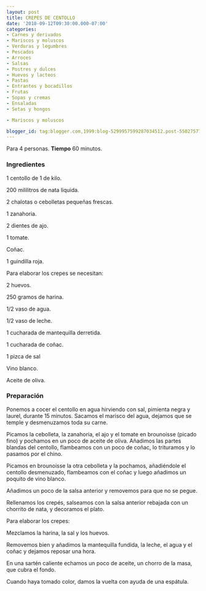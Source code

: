 ```yaml
---
layout: post
title: CREPES DE CENTOLLO
date: '2010-09-12T09:30:00.000-07:00'
categories:
- Carnes y derivados
- Mariscos y moluscos
- Verduras y legumbres
- Pescados
- Arroces
- Salsas
- Postres y dulces
- Huevos y lacteos
- Pastas
- Entrantes y bocadillos
- Frutas
- Sopas y cremas
- Ensaladas
- Setas y hongos

- Mariscos y moluscos

blogger_id: tag:blogger.com,1999:blog-5299957599287034512.post-5502757738737210199
---
```


Para 4 personas.
<b>Tiempo</b> 60 minutos.

<h3>Ingredientes</h3>

1 centollo de 1 de kilo.

200 mililitros de nata liquida.

2 chalotas o cebolletas pequeñas frescas.

1 zanahoria.

2 dientes de ajo.

1 tomate.

Coñac.

1 guindilla roja.

Para elaborar los crepes se necesitan:

2 huevos.

250 gramos de harina.

1/2 vaso de agua.

1/2 vaso de leche.

1 cucharada de mantequilla derretida.

1 cucharada de coñac.

1 pizca de sal

Vino blanco.

Aceite de oliva.

<h3>Preparación</h3>

Ponemos a cocer el centollo en agua hirviendo con sal, pimienta negra y laurel, durante 15 minutos. Sacamos el marisco del agua, dejamos que se temple y desmenuzamos toda su carne.

Picamos la cebolleta, la zanahoria, el ajo y el tomate en brounoisse (picado fino) y pochamos en un poco de aceite de oliva. Añadimos las partes blandas del centollo, flambeamos con un poco de coñac, lo trituramos y lo pasamos por el chino.

Picamos en brounoisse la otra cebolleta y la pochamos, añadiéndole el centollo desmenuzado, flambeamos con el coñac y luego añadimos un poquito de vino blanco.

Añadimos un poco de la salsa anterior y removemos para que no se pegue.

Rellenamos los crepés, salseamos con la salsa anterior rebajada con un chorrito de nata, y decoramos el plato.

Para elaborar los crepes:

Mezclamos la harina, la sal y los huevos.

Removemos bien y añadimos la mantequilla fundida, la leche, el agua y el coñac y dejamos reposar una hora.

En una sartén caliente echamos un poco de aceite, un chorro de la masa, que cubra el fondo.

Cuando haya tomado color, damos la vuelta con ayuda de una espátula.


